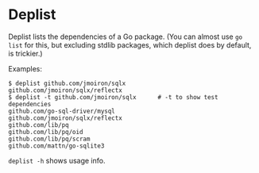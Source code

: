 # Deplist

Deplist lists the dependencies of a Go package. (You can almost use `go list`
for this, but excluding stdlib packages, which deplist does by default, is
trickier.)

Examples:

    $ deplist github.com/jmoiron/sqlx
    github.com/jmoiron/sqlx/reflectx
    $ deplist -t github.com/jmoiron/sqlx      # -t to show test dependencies
    github.com/go-sql-driver/mysql
    github.com/jmoiron/sqlx/reflectx
    github.com/lib/pq
    github.com/lib/pq/oid
    github.com/lib/pq/scram
    github.com/mattn/go-sqlite3

`deplist -h` shows usage info.

